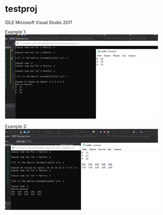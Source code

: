 # testproj
IDLE Microsoft Visual Studio 2017

Example 1:  
![alt text](https://github.com/Persia39/testproj/blob/master/testimage/img1.PNG)

Example 2:  
![alt text](https://github.com/Persia39/testproj/blob/master/testimage/img2.PNG)

